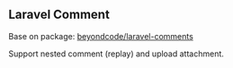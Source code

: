## Laravel Comment

Base on package: [beyondcode/laravel-comments](https://github.com/beyondcode/laravel-comments)

Support nested comment (replay) and upload attachment.
